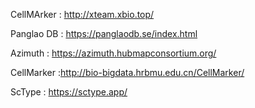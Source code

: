 CellMArker : http://xteam.xbio.top/   </br>

Panglao DB : https://panglaodb.se/index.html</br>

Azimuth : https://azimuth.hubmapconsortium.org/

CellMarker  :http://bio-bigdata.hrbmu.edu.cn/CellMarker/

ScType : https://sctype.app/
